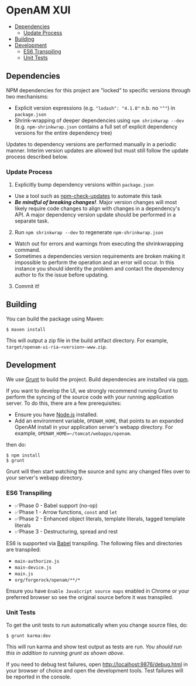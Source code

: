 # OpenAM XUI

<!-- TOC depthFrom:2 depthTo:6 withLinks:1 updateOnSave:1 orderedList:0 -->

- [Dependencies](#dependencies)
	- [Update Process](#update-process)
- [Building](#building)
- [Development](#development)
	- [ES6 Transpiling](#es6-transpiling)
	- [Unit Tests](#unit-tests)

<!-- /TOC -->

## Dependencies
NPM dependencies for this project are "locked" to specific versions through two mechanisms:
* Explicit version expressions (e.g. `"lodash": "4.1.0"` n.b. no `"^"`) in `package.json`
* Shrink-wrapping of deeper dependencies using `npm shrinkwrap --dev` (e.g. `npm-shrinkwrap.json` contains a full set of explicit dependency versions for the entire dependency tree)

Updates to dependency versions are performed manually in a periodic manner. Interim version updates are allowed but must still follow the update process described below.

### Update Process
1. Explicitly bump dependency versions within `package.json`
  * Use a tool such as [npm-check-updates](https://www.npmjs.com/package/npm-check-updates) to automate this task
  * ***Be mindful of breaking changes!***. Major version changes will most likely require code changes to align with changes in a dependency's API. A major dependency version update should be performed in a separate task.
2. Run `npm shrinkwrap --dev` to regenerate `npm-shrinkwrap.json`
  * Watch out for errors and warnings from executing the shrinkwrapping command.
  * Sometimes a dependencies version requirements are broken making it impossible to perform the operation and an error will occur. In this instance you should identity the problem and contact the dependency author to fix the issue before updating.
3. Commit it!

## Building

You can build the package using Maven:

```
$ maven install
```

This will output a zip file in the build artifact directory. For example, `target/openam-ui-ria-<version>-www.zip`.

## Development

We use [Grunt](http://gruntjs.com/) to build the project. Build dependencies are installed via
[npm](https://www.npmjs.com/).

If you want to develop the UI, we strongly recommend running Grunt to perform the syncing of the source code with your
running application server. To do this, there are a few prerequisites:

* Ensure you have [Node.js](https://nodejs.org/) installed.
* Add an environment variable, `OPENAM_HOME`, that points to an expanded OpenAM install in your application server's
webapp directory. For example, `OPENAM_HOME=~/tomcat/webapps/openam`.

then do:

```
$ npm install
$ grunt
```

Grunt will then start watching the source and sync any changed files over to your server's webapp directory.

### ES6 Transpiling
* ✅Phase 0 - Babel support (no-op)
* ✅Phase 1 - Arrow functions, `const` and `let`
* ✅Phase 2 - Enhanced object literals, template literals, tagged template literals
* ✅Phase 3 - Destructuring, spread and rest

ES6 is supported via [Babel](https://babeljs.io) transpiling. The following files and directories are transpiled:
* `main-authorize.js`
* `main-device.js`
* `main.js`
* `org/forgerock/openam/**/*`

Ensure you have `Enable JavaScript source maps` enabled in Chrome or your preferred browser so see the original source before it was transpiled.

### Unit Tests

To get the unit tests to run automatically when you change source files, do:

```
$ grunt karma:dev
```

This will run karma and show test output as tests are run. _You should run this in addition to running grunt as shown
above_.

If you need to debug test failures, open [http://localhost:9876/debug.html](http://localhost:9876/debug.html) in your
browser of choice and open the development tools. Test failures will be reported in the console.

